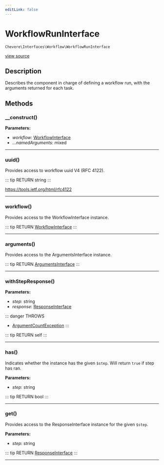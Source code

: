 ```yaml
---
editLink: false
---
```


# WorkflowRunInterface

`Chevere\Interfaces\Workflow\WorkflowRunInterface`

[view source](https://github.com/chevere/chevere/blob/master/src/Chevere/Interfaces/Workflow/WorkflowRunInterface.php)

## Description

Describes the component in charge of defining a workflow run, with the arguments returned for each task.

## Methods

### __construct()

**Parameters:**

- *workflow*: [WorkflowInterface](./WorkflowInterface.md)
- *...namedArguments*: mixed

---

### uuid()

Provides access to workflow uuid V4 (RFC 4122).

::: tip RETURN
string
:::

https://tools.ietf.org/html/rfc4122

---

### workflow()

Provides access to the WorkflowInterface instance.

::: tip RETURN
[WorkflowInterface](./WorkflowInterface.md)
:::

---

### arguments()

Provides access to the ArgumentsInterface instance.

::: tip RETURN
[ArgumentsInterface](../Parameter/ArgumentsInterface.md)
:::

---

### withStepResponse()

**Parameters:**

- *step*: string
- *response*: [ResponseInterface](../Response/ResponseInterface.md)

::: danger THROWS
- [ArgumentCountException](../../Exceptions/Core/ArgumentCountException.md) 
:::

::: tip RETURN
self
:::

---

### has()

Indicates whether the instance has the given `$step`. Will return `true` if step has ran.

**Parameters:**

- *step*: string

::: tip RETURN
bool
:::

---

### get()

Provides access to the ResponseInterface instance for the given `$step`.

**Parameters:**

- *step*: string

::: tip RETURN
[ResponseInterface](../Response/ResponseInterface.md)
:::

---
